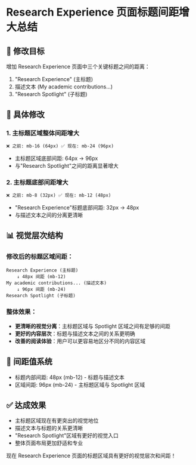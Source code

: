 # Research Experience 页面标题间距增大总结

## 🎯 修改目标

增加 Research Experience 页面中三个关键标题之间的距离：

1. "Research Experience" (主标题)
2. 描述文本 (My academic contributions...)
3. "Research Spotlight" (子标题)

## 🔧 具体修改

### 1. 主标题区域整体间距增大

```html
❌ 之前: mb-16 (64px) ✅ 现在: mb-24 (96px)
```

- 主标题区域底部间距: 64px → 96px
- 与"Research Spotlight"之间的距离显著增大

### 2. 主标题底部间距增大

```html
❌ 之前: mb-8 (32px) ✅ 现在: mb-12 (48px)
```

- "Research Experience"标题底部间距: 32px → 48px
- 与描述文本之间的分离更清晰

## 📊 视觉层次结构

### 修改后的标题区域间距：

```
Research Experience (主标题)
    ↓ 48px 间距 (mb-12)
My academic contributions... (描述文本)
    ↓ 96px 间距 (mb-24)
Research Spotlight (子标题)
```

### 整体效果：

- **更清晰的视觉分离**：主标题区域与 Spotlight 区域之间有足够的间距
- **更好的内容层次**：标题与描述文本之间的关系更明确
- **改善的阅读体验**：用户可以更容易地区分不同的内容区域

## 🎨 间距值系统

- 标题内部间距: 48px (mb-12) - 标题与描述文本
- 区域间距: 96px (mb-24) - 主标题区域与 Spotlight 区域

## ✅ 达成效果

- 主标题区域现在有更突出的视觉地位
- 描述文本与标题的关系更清晰
- "Research Spotlight"区域有更好的视觉入口
- 整体页面布局更加舒适和专业

现在 Research Experience 页面的标题区域具有更好的视觉层次和间距！

